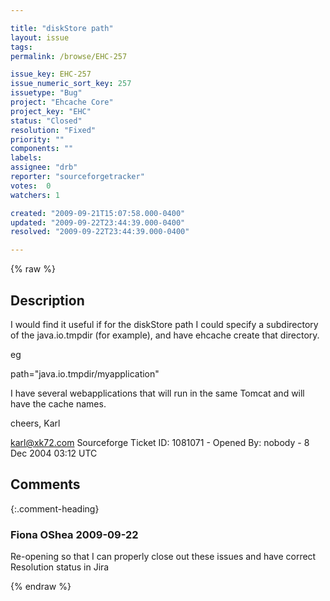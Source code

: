 ```yaml
---

title: "diskStore path"
layout: issue
tags: 
permalink: /browse/EHC-257

issue_key: EHC-257
issue_numeric_sort_key: 257
issuetype: "Bug"
project: "Ehcache Core"
project_key: "EHC"
status: "Closed"
resolution: "Fixed"
priority: ""
components: ""
labels: 
assignee: "drb"
reporter: "sourceforgetracker"
votes:  0
watchers: 1

created: "2009-09-21T15:07:58.000-0400"
updated: "2009-09-22T23:44:39.000-0400"
resolved: "2009-09-22T23:44:39.000-0400"

---
```




{% raw %}



## Description

<div markdown="1" class="description">

I would find it useful if for the diskStore path I could 
specify a subdirectory of the java.io.tmpdir (for 
example), and have ehcache create that directory.

eg

path="java.io.tmpdir/myapplication"

I have several webapplications that will run in the same 
Tomcat and will have the cache names.

cheers,
Karl

karl@xk72.com
Sourceforge Ticket ID: 1081071 - Opened By: nobody - 8 Dec 2004 03:12 UTC

</div>

## Comments


{:.comment-heading}
### **Fiona OShea** <span class="date">2009-09-22</span>

<div markdown="1" class="comment">

Re-opening so that I can properly close out these issues and have correct Resolution status in Jira

</div>



{% endraw %}
